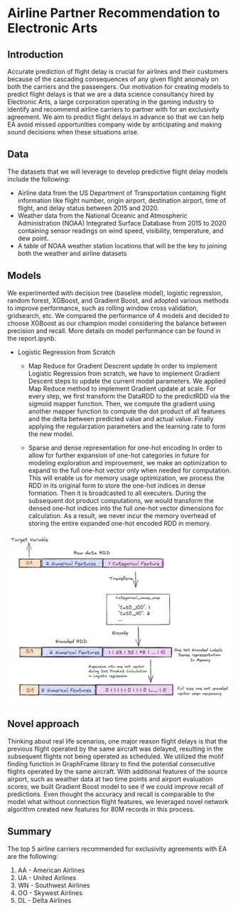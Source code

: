 # Airline Partner Recommendation to Electronic Arts

## Introduction
Accurate prediction of flight delay is crucial for airlines and their customers because of the cascading consequences of any given flight anomaly on both the carriers and the passengers. Our motivation for creating models to predict flight delays is that we are a data science consultancy hired by Electronic Arts, a large corporation operating in the gaming industry to identify and recommend airline carriers to partner with for an exclusivity agreement. We aim to predict flight delays in advance so that we can help EA avoid missed opportunities company wide by anticipating and making sound decisions when these situations arise.

## Data
The datasets that we will leverage to develop predictive flight delay models include the following:

- Airline data from the US Department of Transportation containing flight information like flight number, origin airport, destination airport, time of flight, and delay status between 2015 and 2020.
- Weather data from the National Oceanic and Atmospheric Administration (NOAA) Integrated Surface Database from 2015 to 2020 containing sensor readings on wind speed, visibility, temperature, and dew point.
- A table of NOAA weather station locations that will be the key to joining both the weather and airline datasets

## Models
We experimented with decision tree (baseline model), logistic regression, random forest, XGBoost, and Gradient Boost, and adopted various methods to improve performance, such as rolling window cross validation, gridsearch, etc. We compared the performance of 4 models and decided to choose XGBoost as our champion model considering the balance between precision and recall. More details on model performance can be found in the report.ipynb. 

- Logistic Regression from Scratch 
  - Map Reduce for Gradient Descrent update
In order to implement Logistic Regression from scratch, we have to implement Gradient Descent steps to update the current model parameters. We applied Map Reduce method to implement Gradient update at scale. For every step, we first transform the DataRDD to the predictRDD via the sigmoid mapper function. Then, we compute the gradient using another mapper function to compute the dot product of all features and the delta between predicted value and actual value. Finally applying the regularzation parameters and the learning rate to form the new model.

  - Sparse and dense representation for one-hot encoding
In order to allow for further expansion of one-hot categories in future for modeling exploration and improvement, we make an optimization to expand to the full one-hot vector only when needed for computation. This will enable us for memory usage optimization, we process the RDD in its original form to store the one-hot indices in dense formation. Then it is broadcasted to all executers. During the subsequent dot product computations, we would transform the densed one-hot indices into the full one-hot vector dimensions for calculation. As a result, we never incur the memory overhead of storing the entire expanded one-hot encoded RDD in memory.

![diagram](feature_diagram.png)

## Novel approach
Thinking about real life scenarios, one major reason flight delays is that the previous flight operated by the same aircraft was delayed, resulting in the subsequent flights not being operated as scheduled. We utilized the motif finding function in GraphFrame library to find the potential consecutive flights operated by the same aircraft. With additional features of the source airport, such as weather data at two time points and airport evaluation scores, we built Gradient Boost model to see if we could improve recall of predictions. Even thought the accuracy and recall is comparable to the model what without connection flight features, we leveraged novel network algorithm created new features for 80M records in this process. 

## Summary
The top 5 airline carriers recommended for exclusivity agreements with EA are the following:

1. AA - American Airlines
2. UA - United Airlines
3. WN - Southwest Airlines
4. OO - Skywest Airlines
5. DL - Delta Airlines

